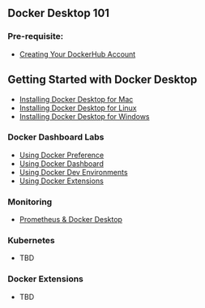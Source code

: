 ## Docker Desktop 101


### Pre-requisite:

- [Creating Your DockerHub Account](https://dockerlabs.collabnix.com/workshop/docker/dockerhub)

## Getting Started with Docker Desktop 

- [Installing Docker Desktop for Mac](https://github.com/collabnix/dockerlabs/blob/master/workshop/dockerdesktop/mac/install/README.md)
- [Installing Docker Desktop for Linux](https://github.com/collabnix/dockerlabs/blob/master/workshop/dockerdesktop/linux/README.md) 
- [Installing Docker Desktop for Windows](https://github.com/collabnix/dockerlabs/blob/master/workshop/dockerdesktop/windows/README.md)


### Docker Dashboard Labs

- [Using Docker Preference](https://github.com/collabnix/dockerlabs/blob/master/workshop/dockerdesktop/mac/preference/README.md)
- [Using Docker Dashboard](https://github.com/collabnix/dockerlabs/blob/master/workshop/dockerdesktop/mac/dashboard/README.md)
- [Using Docker Dev Environments](https://github.com/collabnix/dockerlabs/blob/master/workshop/dockerdesktop/mac/devenvironments/README.md)
- [Using Docker Extensions](https://github.com/collabnix/dockerlabs/blob/master/workshop/dockerdesktop/mac/extensions/README.md) 


### Monitoring

- [Prometheus & Docker Desktop](https://github.com/collabnix/dockerlabs/tree/master/workshop/dockerdesktop/mac/preference/prometheus)


### Kubernetes

- TBD


### Docker Extensions

- TBD




